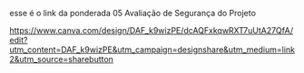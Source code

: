 esse é o link da ponderada 05 Avaliação de Segurança do Projeto



https://www.canva.com/design/DAF_k9wizPE/dcAQFxkqwRXT7uUtA27QfA/edit?utm_content=DAF_k9wizPE&utm_campaign=designshare&utm_medium=link2&utm_source=sharebutton
